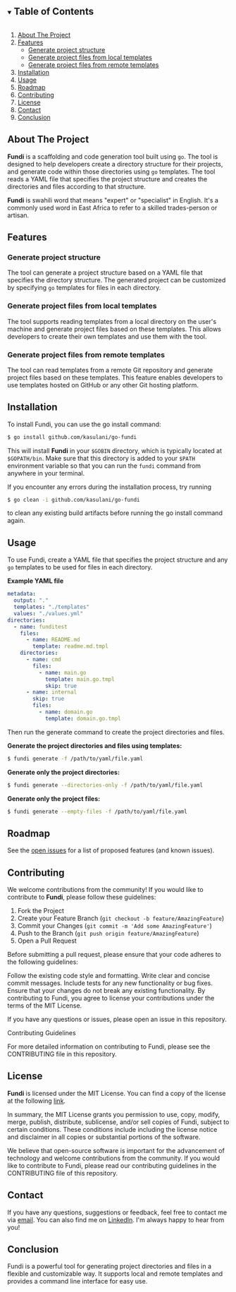 <!-- TABLE OF CONTENTS -->
<details open="open">
  <summary><h2 style="display: inline-block">Table of Contents</h2></summary>
  <ol>
    <li>
      <a href="#about-the-project">About The Project</a>
    </li>
    <li>
     <a href="#features">Features</a>
      <ul>
       <li><a href="#generate-project-structure">Generate project structure</a></li>
       <li><a href="#generate-project-files-from-local-templates">Generate project files from local templates</a></li>
       <li><a href="#generate-project-files-from-remote-templates">Generate project files from remote templates</a></li>
      </ul>
    </li>
    <li>
      <a href="#installation">Installation</a>
    </li>
    <li><a href="#usage">Usage</a></li>
    <li><a href="#roadmap">Roadmap</a></li>
    <li><a href="#contributing">Contributing</a></li>
    <li><a href="#license">License</a></li>
    <li><a href="#contact">Contact</a></li>
    <li><a href="#conclusion">Conclusion</a></li>
  </ol>
</details>

<!-- ABOUT THE PROJECT -->

## About The Project

**Fundi** is a scaffolding and code generation tool built using `go`. The tool is designed to help developers create a
directory structure for their projects, and generate code within those directories using `go` templates. The tool reads
a YAML file that specifies the project structure and creates the directories and files according to that structure.

**Fundi** is swahili word that means "expert" or "specialist" in English. It's a commonly used word in East Africa to
refer to a skilled trades-person or artisan.

<!-- FEATURES -->

## Features

### Generate project structure

The tool can generate a project structure based on a YAML file that specifies the directory structure. The generated
project can be customized by specifying `go` templates for files in each directory.

### Generate project files from local templates

The tool supports reading templates from a local directory on the user's machine and generate project files based on 
these templates. This allows developers to create their own templates and use them with the tool.

### Generate project files from remote templates

The tool can read templates from a remote Git repository and generate project files based on these templates. This feature 
enables developers to use templates hosted on GitHub or any other Git hosting platform.

<!-- INSTALLATION -->

## Installation

To install Fundi, you can use the go install command:

```bash
$ go install github.com/kasulani/go-fundi
```

This will install **Fundi** in your `$GOBIN` directory, which is typically located at `$GOPATH/bin`. Make sure that this
directory is added to your `$PATH` environment variable so that you can run the `fundi` command from anywhere in your
terminal.

If you encounter any errors during the installation process, try running

```bash
$ go clean -i github.com/kasulani/go-fundi
```

to clean any existing build artifacts before running the go install command again.

<!-- USAGE EXAMPLES -->

## Usage

To use Fundi, create a YAML file that specifies the project structure and any `go` templates to be used for files in
each directory.

**Example YAML file**

```yaml
metadata:
  output: "."
  templates: "./templates"
  values: "./values.yml"
directories:
  - name: funditest
    files:
      - name: README.md
        template: readme.md.tmpl
    directories:
      - name: cmd
        files:
          - name: main.go
            template: main.go.tmpl
            skip: true
      - name: internal
        skip: true
        files:
          - name: domain.go
            template: domain.go.tmpl
```

Then run the generate command to create the project directories and files.

**Generate the project directories and files using templates:**

```bash
$ fundi generate -f /path/to/yaml/file.yaml
```

**Generate only the project directories:**

```bash
$ fundi generate --directories-only -f /path/to/yaml/file.yaml
```

**Generate only the project files:**

```bash
$ fundi generate --empty-files -f /path/to/yaml/file.yaml
```

## Roadmap

See the [open issues](https://github.com/kasulani/go-fundi/issues) for a list of proposed features (and known issues).

<!-- CONTRIBUTING -->

## Contributing

We welcome contributions from the community! If you would like to contribute to **Fundi**, please follow these guidelines:

1. Fork the Project
2. Create your Feature Branch (`git checkout -b feature/AmazingFeature`)
3. Commit your Changes (`git commit -m 'Add some AmazingFeature'`)
4. Push to the Branch (`git push origin feature/AmazingFeature`)
5. Open a Pull Request

Before submitting a pull request, please ensure that your code adheres to the following guidelines:

Follow the existing code style and formatting. Write clear and concise commit messages. Include tests for any new
functionality or bug fixes. Ensure that your changes do not break any existing functionality. By contributing to Fundi,
you agree to license your contributions under the terms of the MIT License.

If you have any questions or issues, please open an issue in this repository.

Contributing Guidelines

For more detailed information on contributing to Fundi, please see the CONTRIBUTING file in this repository.

<!-- LICENSE -->

## License

**Fundi** is licensed under the MIT License. You can find a copy of the license at the
following [link](https://opensource.org/licenses/MIT).

In summary, the MIT License grants you permission to use, copy, modify, merge, publish, distribute, sublicense, and/or
sell copies of Fundi, subject to certain conditions. These conditions include including the license notice and
disclaimer in all copies or substantial portions of the software.

We believe that open-source software is important for the advancement of technology and welcome contributions from the
community. If you would like to contribute to Fundi, please read our contributing guidelines in the CONTRIBUTING file of
this repository.

<!-- CONTACT -->

## Contact

If you have any questions, suggestions or feedback, feel free to contact me via [email](mailto:kasulani@gmail.com). You can also find me
on [LinkedIn](https://ug.linkedin.com/in/kasulani). I'm always happy to hear from you!

<!-- CONCLUSION -->

## Conclusion

Fundi is a powerful tool for generating project directories and files in a flexible and customizable way. It supports
local and remote templates and provides a command line interface for easy use.
